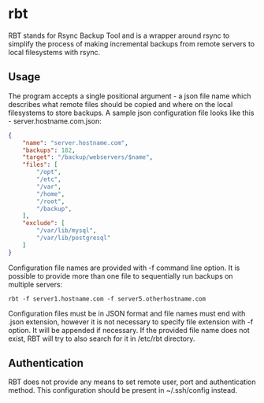# rbt

RBT stands for Rsync Backup Tool and is a wrapper around rsync to simplify the process of making incremental backups from remote servers to local filesystems with rsync.

Usage
--

The program accepts a single positional argument - a json file name which describes what remote files should be copied and where on the local filesystems to store backups.
A sample json configuration file looks like this - server.hostname.com.json:

```json
{
    "name": "server.hostname.com",
    "backups": 182,
    "target": "/backup/webservers/$name",
    "files": [
        "/opt",
        "/etc",
        "/var",
        "/home",
        "/root",
        "/backup",
    ],
    "exclude": [
        "/var/lib/mysql",
        "/var/lib/postgresql"
    ]
}
```

Configuration file names are provided with -f command line option. It is possible to provide more than one file to sequentially run backups on multiple servers:

	rbt -f server1.hostname.com -f server5.otherhostname.com

Configuration files must be in JSON format and file names must end with .json extension, however it is not necessary to specify file extension with -f option. It will be appended if necessary.
If the provided file name does not exist, RBT will try to also search for it in /etc/rbt directory.

Authentication
--

RBT does not provide any means to set remote user, port and authentication method. This configuration should be present in ~/.ssh/config instead.

